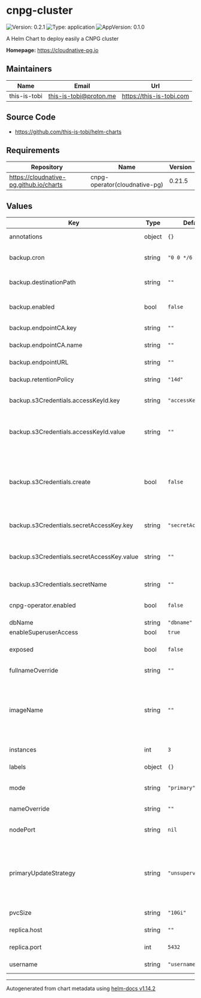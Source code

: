 # cnpg-cluster

![Version: 0.2.1](https://img.shields.io/badge/Version-0.2.1-informational?style=flat-square) ![Type: application](https://img.shields.io/badge/Type-application-informational?style=flat-square) ![AppVersion: 0.1.0](https://img.shields.io/badge/AppVersion-0.1.0-informational?style=flat-square)

A Helm Chart to deploy easily a CNPG cluster

**Homepage:** <https://cloudnative-pg.io>

## Maintainers

| Name | Email | Url |
| ---- | ------ | --- |
| this-is-tobi | <this-is-tobi@proton.me> | <https://this-is-tobi.com> |

## Source Code

* <https://github.com/this-is-tobi/helm-charts>

## Requirements

| Repository | Name | Version |
|------------|------|---------|
| https://cloudnative-pg.github.io/charts | cnpg-operator(cloudnative-pg) | 0.21.5 |

## Values

| Key | Type | Default | Description |
|-----|------|---------|-------------|
| annotations | object | `{}` | Additional cnpg cluster annotations. |
| backup.cron | string | `"0 0 */6 * * *"` | The cron rule used for cnpg backups. By default it runs every 6 hours. |
| backup.destinationPath | string | `""` | S3 destination path for cnpg backups (it should be set like `s3://<bucket_name>/<path>`). |
| backup.enabled | bool | `false` | Whether or not cnpg cluster deployment should be enabled. |
| backup.endpointCA.key | string | `""` | The secret key containing S3 CA for cnpg backups. |
| backup.endpointCA.name | string | `""` | The secret name containing S3 CA for cnpg backups. |
| backup.endpointURL | string | `""` | S3 endpoint for cnpg backups. |
| backup.retentionPolicy | string | `"14d"` | Retention policy for cnpg backups recurrences. |
| backup.s3Credentials.accessKeyId.key | string | `"accessKeyId"` | S3 accessKeyId kubernetes secret key used for cnpg backups. |
| backup.s3Credentials.accessKeyId.value | string | `""` | S3 accessKeyId value used for cnpg backups. Only needed if `backup.s3Credentials.create` is set to `true`. |
| backup.s3Credentials.create | bool | `false` | Whether or not to create kuebernetes secret used for cnpg backups. It will use `name`, `accessKeyId.key`, `accessKeyId.value`, `secretAccessKey.key` and `secretAccessKey.value` to create the secret. |
| backup.s3Credentials.secretAccessKey.key | string | `"secretAccessKey"` | S3 secretAccessKey kubernetes secret key used for cnpg backups. |
| backup.s3Credentials.secretAccessKey.value | string | `""` | S3 secretAccessKey value used for cnpg backups. Only needed if `backup.s3Credentials.create` is set to `true`. |
| backup.s3Credentials.secretName | string | `""` | S3 kuebernetes secret name used for cnpg backups. |
| cnpg-operator.enabled | bool | `false` | Whether or not cnpg operator should be deployed. |
| dbName | string | `"dbname"` | Name of the database. |
| enableSuperuserAccess | bool | `true` | Enable superuser access. |
| exposed | bool | `false` | Whether or not a NodePort service should be created to exposed the database. |
| fullnameOverride | string | `""` | String to fully override the default application name. |
| imageName | string | `""` | Name of the image used for database.  By default (empty string), the operator will install the latest available minor version of the latest major version of PostgreSQL when the operator was released |
| instances | int | `3` | Number of instances to spawn in the cluster. |
| labels | object | `{}` | Additional cnpg cluster labels. |
| mode | string | `"primary"` | Mode used to deploy the cnpg cluster, it should be `primary`, `replica` or `restore`. |
| nameOverride | string | `""` | Provide a name in place of the default application name. |
| nodePort | string | `nil` | Port used for NodePort service. Needs `exposed` tu be true. |
| primaryUpdateStrategy | string | `"unsupervised"` | Rolling update strategy used : unsupervised: automated update of the primary once all replicas have been upgraded (default) supervised: requires manual supervision to perform the switchover of the primary |
| pvcSize | string | `"10Gi"` | Size of the PVC used by each cnpg instance. |
| replica.host | string | `""` | Primary cnpg cluster host used for replica mode. |
| replica.port | int | `5432` | Primary cnpg cluster port used for replica mode. |
| username | string | `"username"` | Username of the database user. |

----------------------------------------------
Autogenerated from chart metadata using [helm-docs v1.14.2](https://github.com/norwoodj/helm-docs/releases/v1.14.2)
